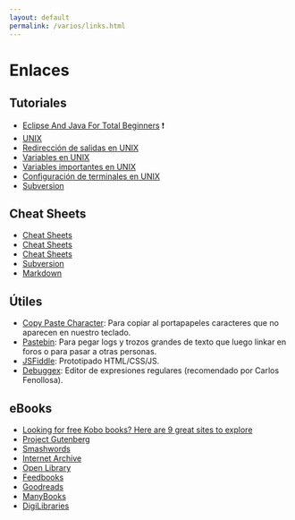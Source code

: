 ```yaml
---
layout: default
permalink: /varios/links.html
---
```


# Enlaces

## Tutoriales

*  [Eclipse And Java For Total Beginners](http://eclipsetutorial.sourceforge.net/) :exclamation:
*  [UNIX](http://sc.tamu.edu/help/general/unix/unix.html)
*  [Redirección de salidas en UNIX](http://sc.tamu.edu/help/general/unix/redirection.html)
*  [Variables en UNIX](http://sc.tamu.edu/help/general/unix/vars.html)
*  [Variables importantes en UNIX](http://sc.tamu.edu/help/general/unix/vars2.html)
*  [Configuración de terminales en UNIX](http://sc.tamu.edu/help/general/unix/terminal.html)
*  [Subversion](http://www.kikov.org/subversion-tutorial-es-index)

## Cheat Sheets

*  [Cheat Sheets](http://www.petefreitag.com/item/455.cfm)
*  [Cheat Sheets](http://www.digilife.be/quickreferences/quickrefs.htm)
*  [Cheat Sheets](http://www.bookmarkbliss.com/programming/the-developer-cheat-sheet-compilation/)
*  [Subversion](http://www.yolinux.com/TUTORIALS/Subversion.html)
*  [Markdown](https://guides.github.com/features/mastering-markdown/)

## Útiles

*  [Copy Paste Character](http://copypastecharacter.com/): Para copiar al portapapeles caracteres que no aparecen en nuestro teclado.
*  [Pastebin](http://pastebin.com/): Para pegar logs y trozos grandes de texto que luego linkar en foros o para pasar a otras personas.
*  [JSFiddle](http://jsfiddle.net/): Prototipado HTML/CSS/JS.
*  [Debuggex](https://www.debuggex.com/): Editor de expresiones regulares (recomendado por Carlos Fenollosa).

## eBooks

*  [Looking for free Kobo books? Here are 9 great sites to explore](http://ebookfriendly.com/sources-of-free-kobo-books/)
*  [Project Gutenberg](http://www.gutenberg.org/)
*  [Smashwords](http://www.smashwords.com/?ref=ebookfriendly)
*  [Internet Archive](http://archive.org/details/texts)
*  [Open Library](http://openlibrary.org/)
*  [Feedbooks](http://www.feedbooks.com/)
*  [Goodreads](http://www.goodreads.com/ebooks?utf8=%E2%9C%93&sort=most_downloaded)
*  [ManyBooks](http://manybooks.net/)
*  [DigiLibraries](http://www.digilibraries.com/)
